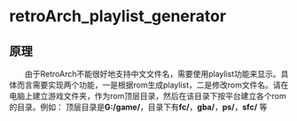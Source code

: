 # retroArch_playlist_generator

## 原理
&emsp;&emsp;由于RetroArch不能很好地支持中文文件名，需要使用playlist功能来显示。具体而言需要实现两个功能，一是根据rom生成playlist，二是修改rom文件名。请在电脑上建立游戏文件夹，作为rom顶层目录，然后在该目录下按平台建立各个rom的目录。例如：
顶层目录是**G:/game/**，目录下有**fc/**，**gba/**，**ps/**，**sfc/** 等


